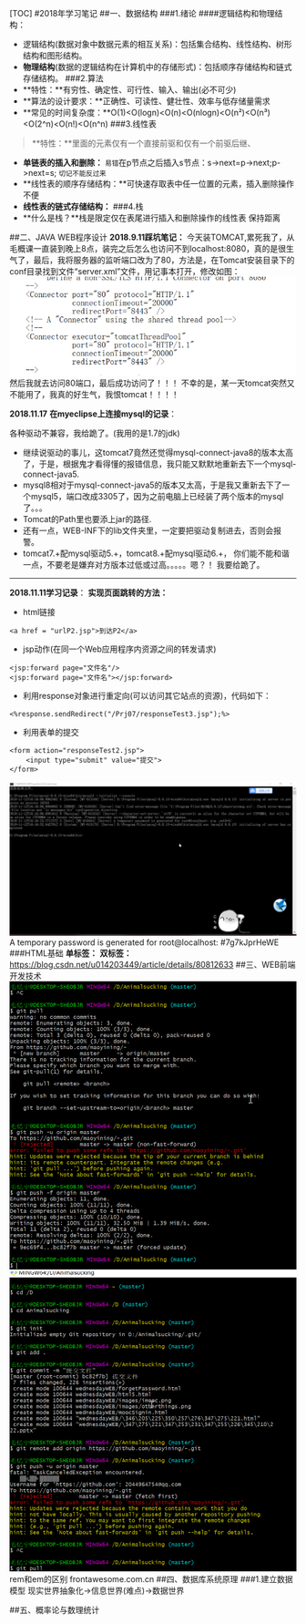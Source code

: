 [TOC]
#2018年学习笔记
##一、数据结构
###1.绪论
####逻辑结构和物理结构：
-  逻辑结构(数据对象中数据元素的相互关系)：包括集合结构、线性结构、树形结构和图形结构。
-  **物理结构**(数据的逻辑结构在计算机中的存储形式)：包括顺序存储结构和链式存储结构。
###2.算法
-  **特性：**有穷性、确定性、可行性、输入、输出(必不可少)
-  **算法的设计要求：**正确性、可读性、健壮性、效率与低存储量需求
-  **常见的时间复杂度：**O(1)<O(logn)<O(n)<O(nlogn)<O(n²)<O(n³)<O(2^n)<O(n!)<O(n^n)
###3.线性表

>  **特性：**里面的元素仅有一个直接前驱和仅有一个前驱后继、

-  **单链表的插入和删除：**
`易错`在p节点之后插入s节点：s->next=p->next;p->next=s; `切记不能反过来`
-  **线性表的顺序存储结构：**可快速存取表中任一位置的元素，插入删除操作不便
-  **线性表的链式存储结构：**
###4.栈
- **什么是栈？**栈是限定仅在表尾进行插入和删除操作的线性表   保持距离
 
##二、JAVA WEB程序设计
**2018.9.11踩坑笔记：**
今天装TOMCAT,累死我了，从毛概课一直装到晚上8点，装完之后怎么也访问不到localhost:8080，真的是很生气了，最后，我将服务器的监听端口改为了80，方法是，在Tomcat安装目录下的conf目录找到文件“server.xml”文件，用记事本打开，修改如图：
![Alt text](./1536666868634.png)
然后我就去访问80端口，最后成功访问了！！！
不幸的是，某一天tomcat突然又不能用了，我真的好生气，我恨tomcat！！！！


**2018.11.17**
**在myeclipse上连接mysql的记录**：

各种驱动不兼容，我给跪了。(我用的是1.7的jdk)

- 继续说驱动的事儿，这tomcat7竟然还觉得mysql-connect-java8的版本太高了，于是，根据鬼才看得懂的报错信息，我只能又默默地重新去下一个mysql-connect-java5.
- mysql8相对于mysql-connect-java5的版本又太高，于是我又重新去下了一个mysql5，端口改成3305了，因为之前电脑上已经装了两个版本的mysql了。。。
- Tomcat的Path里也要添上jar的路径.
- 还有一点，WEB-INF下的lib文件夹里，一定要把驱动复制进去，否则会报警。
- tomcat7.+配mysql驱动5.+，tomcat8.+配mysql驱动6.+，
你们能不能和谐一点，不要老是嫌弃对方版本过低或过高。。。。。嗯？！
我要给跪了。



-------------------------------------------------------
**2018.11.11学习记录**：
**实现页面跳转的方法：**
- html链接
```
<a href = "urlP2.jsp">到达P2</a>
```
- jsp动作(在同一个Web应用程序内资源之间的转发请求)
```
<jsp:forward page="文件名"/>
<jsp:forward page="文件名"></jsp:forward>
```

- 利用response对象进行重定向(可以访问其它站点的资源)，代码如下：
```
<%response.sendRedirect("/Prj07/responseTest3.jsp");%>
```
- 利用表单的提交
```
<form action="responseTest2.jsp">
	<input type="submit" value="提交">	
</form>
```
![Alt text](./1542039470017.png)
 A temporary password is generated for root@localhost: #7g7kJprHeWE
###HTML基础
**单标签：**
**双标签：**
https://blog.csdn.net/u014203449/article/details/80812633
##三、WEB前端开发技术
![Alt text](./1537884298246.png)
![Alt text](./1537884318673.png)
rem和em的区别
frontawesome.com.cn
##四、数据库系统原理
###1.建立数据模型
现实世界抽象化→信息世界(难点)→数据世界

##五、概率论与数理统计

